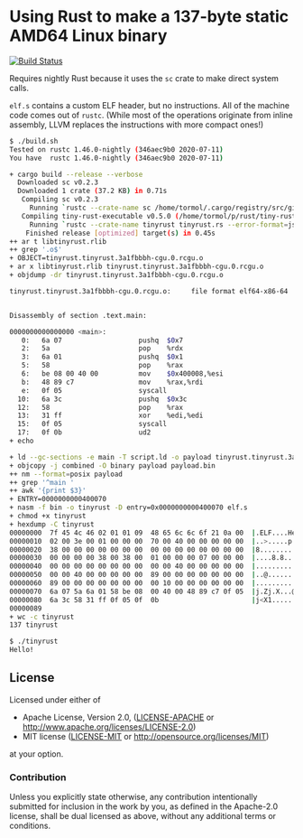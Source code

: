 # Using Rust to make a 137-byte static AMD64 Linux binary

[![Build Status](https://api.cirrus-ci.com/github/tormol/tiny-rust-executable.svg)](https://cirrus-ci.com/github/tormol/tiny-rust-executable)

Requires nightly Rust because it uses the `sc` crate to make direct
system calls.

`elf.s` contains a custom ELF header, but no instructions.
All of the machine code comes out of `rustc`.
(While most of the operations originate from inline assembly, LLVM replaces the instructions with more compact ones!)

```sh
$ ./build.sh
Tested on rustc 1.46.0-nightly (346aec9b0 2020-07-11)
You have  rustc 1.46.0-nightly (346aec9b0 2020-07-11)

+ cargo build --release --verbose
  Downloaded sc v0.2.3
  Downloaded 1 crate (37.2 KB) in 0.71s
   Compiling sc v0.2.3
     Running `rustc --crate-name sc /home/tormol/.cargo/registry/src/github.com-1ecc6299db9ec823/sc-0.2.3/src/lib.rs --error-format=json --json=diagnostic-rendered-ansi,artifacts --crate-type lib --emit=dep-info,metadata,link -C opt-level=z -C panic=abort -Cembed-bitcode=no -C metadata=8fa96b43c9d094b0 -C extra-filename=-8fa96b43c9d094b0 --out-dir /home/tormol/p/rust/tiny-rust-demo/target/release/deps -L dependency=/home/tormol/p/rust/tiny-rust-demo/target/release/deps --cap-lints allow -C relocation-model=static`
   Compiling tiny-rust-executable v0.5.0 (/home/tormol/p/rust/tiny-rust-executable)
     Running `rustc --crate-name tinyrust tinyrust.rs --error-format=json --json=diagnostic-rendered-ansi --crate-type lib --emit=dep-info,metadata,link -C opt-level=z -C panic=abort -Clinker-plugin-lto -C metadata=61b6ba1ff0efe210 -C extra-filename=-61b6ba1ff0efe210 --out-dir /home/tormol/p/rust/tiny-rust-executable/target/release/deps -L dependency=/home/tormol/p/rust/tiny-rust-executable/target/release/deps --extern sc=/home/tormol/p/rust/tiny-rust-executable/target/release/deps/libsc-35c3430f33082929.rmeta -C relocation-model=static`
    Finished release [optimized] target(s) in 0.45s
++ ar t libtinyrust.rlib
++ grep '.o$'
+ OBJECT=tinyrust.tinyrust.3a1fbbbh-cgu.0.rcgu.o
+ ar x libtinyrust.rlib tinyrust.tinyrust.3a1fbbbh-cgu.0.rcgu.o
+ objdump -dr tinyrust.tinyrust.3a1fbbbh-cgu.0.rcgu.o

tinyrust.tinyrust.3a1fbbbh-cgu.0.rcgu.o:     file format elf64-x86-64


Disassembly of section .text.main:

0000000000000000 <main>:
   0:	6a 07                	pushq  $0x7
   2:	5a                   	pop    %rdx
   3:	6a 01                	pushq  $0x1
   5:	58                   	pop    %rax
   6:	be 08 00 40 00       	mov    $0x400008,%esi
   b:	48 89 c7             	mov    %rax,%rdi
   e:	0f 05                	syscall 
  10:	6a 3c                	pushq  $0x3c
  12:	58                   	pop    %rax
  13:	31 ff                	xor    %edi,%edi
  15:	0f 05                	syscall 
  17:	0f 0b                	ud2    
+ echo

+ ld --gc-sections -e main -T script.ld -o payload tinyrust.tinyrust.3a1fbbbh-cgu.0.rcgu.o
+ objcopy -j combined -O binary payload payload.bin
++ nm --format=posix payload
++ grep '^main '
++ awk '{print $3}'
+ ENTRY=0000000000400070
+ nasm -f bin -o tinyrust -D entry=0x0000000000400070 elf.s
+ chmod +x tinyrust
+ hexdump -C tinyrust
00000000  7f 45 4c 46 02 01 01 09  48 65 6c 6c 6f 21 0a 00  |.ELF....Hello!..|
00000010  02 00 3e 00 01 00 00 00  70 00 40 00 00 00 00 00  |..>.....p.@.....|
00000020  38 00 00 00 00 00 00 00  00 00 00 00 00 00 00 00  |8...............|
00000030  00 00 00 00 38 00 38 00  01 00 00 00 07 00 00 00  |....8.8.........|
00000040  00 00 00 00 00 00 00 00  00 00 40 00 00 00 00 00  |..........@.....|
00000050  00 00 40 00 00 00 00 00  89 00 00 00 00 00 00 00  |..@.............|
00000060  89 00 00 00 00 00 00 00  00 10 00 00 00 00 00 00  |................|
00000070  6a 07 5a 6a 01 58 be 08  00 40 00 48 89 c7 0f 05  |j.Zj.X...@.H....|
00000080  6a 3c 58 31 ff 0f 05 0f  0b                       |j<X1.....|
00000089
+ wc -c tinyrust
137 tinyrust

$ ./tinyrust
Hello!
```

## License

Licensed under either of

* Apache License, Version 2.0, ([LICENSE-APACHE](LICENSE-APACHE) or http://www.apache.org/licenses/LICENSE-2.0)
* MIT license ([LICENSE-MIT](LICENSE-MIT) or http://opensource.org/licenses/MIT)

at your option.

### Contribution

Unless you explicitly state otherwise, any contribution intentionally submitted for inclusion in the work by you, as defined in the Apache-2.0 license, shall be dual licensed as above, without any additional terms or conditions.
